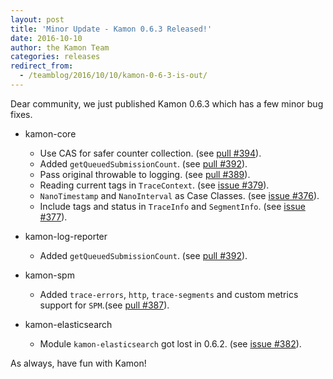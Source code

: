 ```yaml
---
layout: post
title: 'Minor Update - Kamon 0.6.3 Released!'
date: 2016-10-10
author: the Kamon Team
categories: releases
redirect_from:
  - /teamblog/2016/10/10/kamon-0-6-3-is-out/
---
```


Dear community, we just published Kamon 0.6.3 which has a few minor bug fixes.



* kamon-core
  * Use CAS for safer counter collection. (see [pull #394](https://github.com/kamon-io/Kamon/pull/394)).
  * Added `getQueuedSubmissionCount`. (see [pull #392](https://github.com/kamon-io/Kamon/pull/392)).
  * Pass original throwable to logging. (see [pull #389](https://github.com/kamon-io/Kamon/pull/389)).
  * Reading current tags in `TraceContext`. (see [issue #379](https://github.com/kamon-io/Kamon/issues/379)).
  * `NanoTimestamp` and `NanoInterval` as Case Classes. (see [issue #376](https://github.com/kamon-io/Kamon/issues/376)).
  * Include tags and status in `TraceInfo` and `SegmentInfo`. (see [issue #377](https://github.com/kamon-io/Kamon/issues/377)).

* kamon-log-reporter
  * Added `getQueuedSubmissionCount`. (see [pull #392](https://github.com/kamon-io/Kamon/pull/392)).

* kamon-spm
  * Added `trace-errors`, `http`, `trace-segments` and custom metrics support for `SPM`.(see [pull #387](https://github.com/kamon-io/Kamon/pull/387)).

* kamon-elasticsearch
  * Module `kamon-elasticsearch` got lost in 0.6.2. (see [issue #382](https://github.com/kamon-io/Kamon/issues/382)).

As always, have fun with Kamon!
